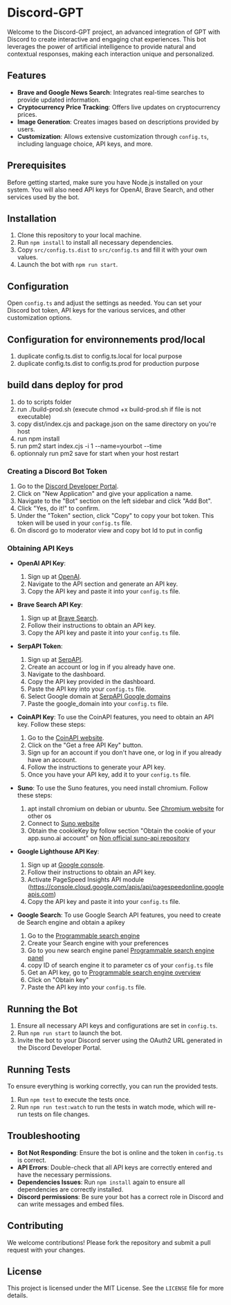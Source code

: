 # Discord-GPT

Welcome to the Discord-GPT project, an advanced integration of GPT with Discord to create interactive and engaging chat experiences. This bot leverages the power of artificial intelligence to provide natural and contextual responses, making each interaction unique and personalized.

## Features

- **Brave and Google News Search**: Integrates real-time searches to provide updated information.
- **Cryptocurrency Price Tracking**: Offers live updates on cryptocurrency prices.
- **Image Generation**: Creates images based on descriptions provided by users.
- **Customization**: Allows extensive customization through `config.ts`, including language choice, API keys, and more.

## Prerequisites

Before getting started, make sure you have Node.js installed on your system. You will also need API keys for OpenAI, Brave Search, and other services used by the bot.

## Installation

1. Clone this repository to your local machine.
2. Run `npm install` to install all necessary dependencies.
3. Copy `src/config.ts.dist` to `src/config.ts` and fill it with your own values.
4. Launch the bot with `npm run start`.

## Configuration

Open `config.ts` and adjust the settings as needed. You can set your Discord bot token, API keys for the various services, and other customization options.

## Configuration for environnements prod/local

1. duplicate config.ts.dist to config.ts.local for local purpose
2. duplicate config.ts.dist to config.ts.prod for production purpose

## build dans deploy for prod

1. do to scripts folder
2. run ./build-prod.sh (execute chmod +x build-prod.sh if file is not executable)
3. copy dist/index.cjs and package.json on the same directory on you're host
4. run npm install
5. run pm2 start index.cjs -i 1 --name=yourbot --time
6. optionnaly run pm2 save for start when your host restart

### Creating a Discord Bot Token

1. Go to the [Discord Developer Portal](https://discord.com/developers/applications).
2. Click on "New Application" and give your application a name.
3. Navigate to the "Bot" section on the left sidebar and click "Add Bot".
4. Click "Yes, do it!" to confirm.
5. Under the "Token" section, click "Copy" to copy your bot token. This token will be used in your `config.ts` file.
6. On discord go to moderator view and copy bot Id to put in config

### Obtaining API Keys

- **OpenAI API Key**:

  1. Sign up at [OpenAI](https://beta.openai.com/signup/).
  2. Navigate to the API section and generate an API key.
  3. Copy the API key and paste it into your `config.ts` file.

- **Brave Search API Key**:

  1. Sign up at [Brave Search](https://search.brave.com/).
  2. Follow their instructions to obtain an API key.
  3. Copy the API key and paste it into your `config.ts` file.

- **SerpAPI Token**:

  1. Sign up at [SerpAPI](https://serpapi.com/users/sign_up).
  2. Create an account or log in if you already have one.
  3. Navigate to the dashboard.
  4. Copy the API key provided in the dashboard.
  5. Paste the API key into your `config.ts` file.
  6. Select Google domain at [SerpAPI Google domains](https://serpapi.com/google-domains)
  7. Paste the google_domain into your `config.ts` file.

- **CoinAPI Key**:
  To use the CoinAPI features, you need to obtain an API key. Follow these steps:

  1. Go to the [CoinAPI website](https://docs.coinapi.io/).
  2. Click on the "Get a free API Key" button.
  3. Sign up for an account if you don't have one, or log in if you already have an account.
  4. Follow the instructions to generate your API key.
  5. Once you have your API key, add it to your `config.ts` file.

- **Suno**:
  To use the Suno features, you need install chromium. Follow these steps:

  1. apt install chromium on debian or ubuntu. See [Chromium website](https://www.chromium.org/) for other os
  2. Connect to [Suno website](https://suno.com/)
  3. Obtain the cookieKey by follow section "Obtain the cookie of your app.suno.ai account" on [Non official suno-api repository](https://github.com/gcui-art/suno-api)

- **Google Lighthouse API Key**:

  1. Sign up at [Google console](https://console.cloud.google.com/).
  2. Follow their instructions to obtain an API key.
  3. Activate PageSpeed Insights API module (https://console.cloud.google.com/apis/api/pagespeedonline.googleapis.com)
  4. Copy the API key and paste it into your `config.ts` file.

- **Google Search**:
  To use Google Search API features, you need to create de Search engine and obtain a apikey
  1. Go to the [Programmable search engine](https://programmablesearchengine.google.com/controlpanel/create)
  2. Create your Search engine with your preferences
  3. Go to you new search engine panel [Programmable search engine panel](https://programmablesearchengine.google.com/controlpanel/all)
  4. copy ID of search engine it to parameter cs of your `config.ts` file
  5. Get an API key, go to [Programmable search engine overview](https://developers.google.com/custom-search/v1/overview)
  6. Click on "Obtain key"
  7. Paste the API key into your `config.ts` file.

## Running the Bot

1. Ensure all necessary API keys and configurations are set in `config.ts`.
2. Run `npm run start` to launch the bot.
3. Invite the bot to your Discord server using the OAuth2 URL generated in the Discord Developer Portal.

## Running Tests

To ensure everything is working correctly, you can run the provided tests.

1. Run `npm test` to execute the tests once.
2. Run `npm run test:watch` to run the tests in watch mode, which will re-run tests on file changes.

## Troubleshooting

- **Bot Not Responding**: Ensure the bot is online and the token in `config.ts` is correct.
- **API Errors**: Double-check that all API keys are correctly entered and have the necessary permissions.
- **Dependencies Issues**: Run `npm install` again to ensure all dependencies are correctly installed.
- **Discord permissions**: Be sure your bot has a correct role in Discord and can write messages and embed files.

## Contributing

We welcome contributions! Please fork the repository and submit a pull request with your changes.

## License

This project is licensed under the MIT License. See the `LICENSE` file for more details.
